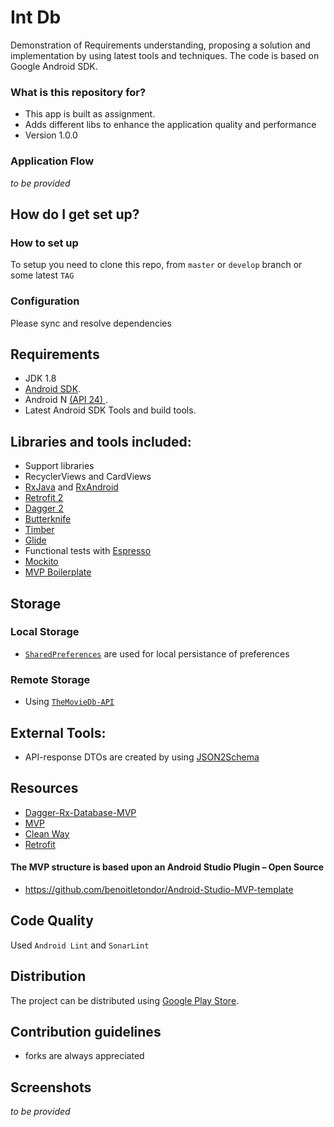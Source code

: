 # Int Db #

Demonstration of Requirements understanding, proposing a solution and implementation by using latest tools and techniques. The code is based on Google Android SDK.

### What is this repository for? ###

* This app is built as assignment. 
* Adds different libs to enhance the application quality and performance
* Version 1.0.0


### Application Flow ###

_to be provided_

## How do I get set up? ##

### How to set up ###
To setup you need to clone this repo, from `master` or `develop` branch or some latest `TAG`

### Configuration ###
Please sync and resolve dependencies


## Requirements ##

- JDK 1.8
- [Android SDK](http://developer.android.com/sdk/index.html).
- Android N [(API 24) ](http://developer.android.com/tools/revisions/platforms.html).
- Latest Android SDK Tools and build tools.


## Libraries and tools included: ##

- Support libraries
- RecyclerViews and CardViews
- [RxJava](https://github.com/ReactiveX/RxJava) and [RxAndroid](https://github.com/ReactiveX/RxAndroid)
- [Retrofit 2](http://square.github.io/retrofit/)
- [Dagger 2](http://google.github.io/dagger/)
- [Butterknife](https://github.com/JakeWharton/butterknife)
- [Timber](https://github.com/JakeWharton/timber)
- [Glide](https://github.com/bumptech/glide)
- Functional tests with [Espresso](https://google.github.io/android-testing-support-library/docs/espresso/index.html)
- [Mockito](http://mockito.org/)
- [MVP Boilerplate](https://github.com/benoitletondor/Android-Studio-MVP-template)


## Storage ##
### Local Storage ###

- [`SharedPreferences`](https://developer.android.com/reference/android/content/SharedPreferences.html) are used for local persistance of preferences

### Remote Storage ###

- Using [`TheMovieDb-API`](https://www.themoviedb.org/documentation/api) 

## External Tools: ##

- API-response DTOs are created by using [JSON2Schema](http://www.jsonschema2pojo.org/)


## Resources ##

- [Dagger-Rx-Database-MVP](https://github.com/filippella/Dagger-Rx-Database-MVP)
- [MVP](https://hackernoon.com/yet-another-mvp-article-part-1-lets-get-to-know-the-project-d3fd553b3e21)
- [Clean Way](https://fernandocejas.com/2014/09/03/architecting-android-the-clean-way/)
- [Retrofit](http://square.github.io/retrofit/)


#### The MVP structure is based upon an Android Studio Plugin – Open Source ####
- https://github.com/benoitletondor/Android-Studio-MVP-template

## Code Quality ##

Used `Android Lint` and `SonarLint`

## Distribution ##

The project can be distributed using [Google Play Store](https://github.com/Triple-T/gradle-play-publisher).


## Contribution guidelines ##

- forks are always appreciated

## Screenshots ##

_to be provided_

